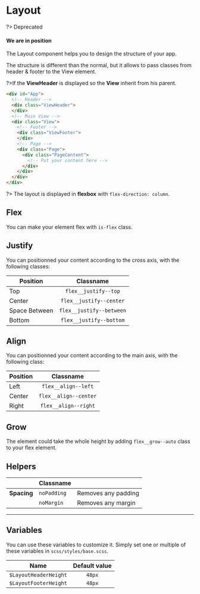 # Layout
?> Deprecated
#### We are in position
The Layout component helps you to design the structure of your app.

The structure is different than the normal, but it allows to pass classes from header & footer to the View element. 

?>If the **ViewHeader** is displayed so the **View** inherit from his parent.



```html
<div id="App">
  <!-- Header -->
  <div class="ViewHeader">
  </div>
  <!-- Main View -->
  <div class="View">
    <!-- Footer -->
    <div class="ViewFooter">
    </div>
    <!-- Page -->
    <div class="Page">
      <div class="PageContent">
        <!-- Put your content here -->
      </div>
    </div>
  </div>
</div>
```

?> The layout is displayed in **flexbox** with `flex-direction: column`.


## Flex
You can make your element flex with `is-flex` class.

## Justify
You can positionned your content according to the cross axis, with the following classes:

| Position  | Classname |
| ------- |:-----------:|
| Top | `flex__justify--top` |
| Center | `flex__justify--center` |
| Space Between | `flex__justify--between` |
| Bottom | `flex__justify--bottom` |

## Align
You can positionned your content according to the main axis, with the following class:

| Position  | Classname |
| ------- |:-----------:|
| Left | `flex__align--left` |
| Center | `flex__align--center` |
| Right | `flex__align--right` |

## Grow

The element could take the whole height by adding `flex__grow--auto` class to your flex element.

## Helpers
||Classname||
|:----------|:------------|:---------------------|
| **Spacing**  | `noPadding`| Removes any padding |
|| `noMargin` | Removes any margin |

***
Variables
------
You can use these variables to customize it. Simply set one or multiple of these variables in `scss/styles/base.scss`.

| Name  | Default value |
| ------- |:-----------:|
|`$LayoutHeaderHeight` | `48px` |
|`$LayoutFooterHeight` | `48px` |
